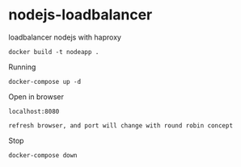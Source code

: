 # nodejs-loadbalancer
loadbalancer nodejs with haproxy
```
docker build -t nodeapp .
```
Running
```
docker-compose up -d
```
Open in browser
```
localhost:8080

refresh browser, and port will change with round robin concept
```
Stop
```
docker-compose down
```
